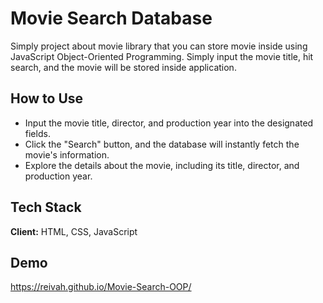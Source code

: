 
# Movie Search Database

Simply project about movie library that you can store movie inside using JavaScript Object-Oriented Programming. Simply input the movie title, hit search, and the movie will be stored inside application.


## How to Use


- Input the movie title, director, and production year into the designated fields.
- Click the "Search" button, and the database will instantly fetch the movie's information.
- Explore the details about the movie, including its title, director, and production year.
## Tech Stack

**Client:** HTML, CSS, JavaScript



## Demo
https://reivah.github.io/Movie-Search-OOP/

